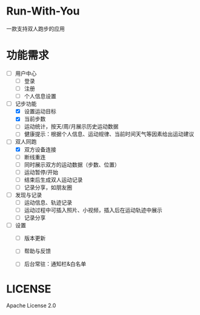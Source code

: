 # Run-With-You
一款支持双人跑步的应用

# 功能需求

- [ ] 用户中心
    - [ ] 登录
    - [ ] 注册
    - [ ] 个人信息设置
- [ ] 记步功能
    - [x] 设置运动目标
    - [x] 当前步数
    - [ ] 运动统计，按天/周/月展示历史运动数据
    - [ ] 健康提示：根据个人信息、运动规律、当前时间天气等因素给出运动建议
- [ ] 双人同跑
    - [x] 双方设备连接
    - [ ] 断线重连
    - [ ] 同时展示双方的运动数据（步数、位置）
    - [ ] 运动暂停/开始
    - [ ] 结束后生成双人运动记录
    - [ ] 记录分享，如朋友圈
- [ ] 发现与记录
    - [ ] 运动信息、轨迹记录
    - [ ] 运动过程中可插入照片、小视频，插入后在运动轨迹中展示
    - [ ] 记录分享
- [ ] 设置
    - [ ] 版本更新
    - [ ] 帮助与反馈
    - [ ] 后台常驻：通知栏&白名单


# LICENSE
Apache License 2.0